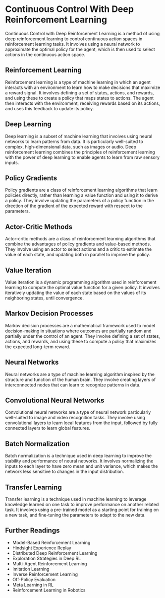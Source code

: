 # Continuous Control With Deep Reinforcement Learning

Continuous Control with Deep Reinforcement Learning is a method of using deep reinforcement learning to control continuous action spaces in reinforcement learning tasks. It involves using a neural network to approximate the optimal policy for the agent, which is then used to select actions in the continuous action space.

## Reinforcement Learning

Reinforcement learning is a type of machine learning in which an agent interacts with an environment to learn how to make decisions that maximize a reward signal. It involves defining a set of states, actions, and rewards, and using these to create a policy that maps states to actions. The agent then interacts with the environment, receiving rewards based on its actions, and uses this feedback to update its policy.

## Deep Learning

Deep learning is a subset of machine learning that involves using neural networks to learn patterns from data. It is particularly well-suited to complex, high-dimensional data, such as images or audio. Deep reinforcement learning combines the principles of reinforcement learning with the power of deep learning to enable agents to learn from raw sensory inputs.

## Policy Gradients

Policy gradients are a class of reinforcement learning algorithms that learn policies directly, rather than learning a value function and using it to derive a policy. They involve updating the parameters of a policy function in the direction of the gradient of the expected reward with respect to the parameters.

## Actor-Critic Methods

Actor-critic methods are a class of reinforcement learning algorithms that combine the advantages of policy gradients and value-based methods. They involve using an actor to select actions and a critic to estimate the value of each state, and updating both in parallel to improve the policy.

## Value Iteration

Value iteration is a dynamic programming algorithm used in reinforcement learning to compute the optimal value function for a given policy. It involves iteratively updating the value of each state based on the values of its neighboring states, until convergence.

## Markov Decision Processes

Markov decision processes are a mathematical framework used to model decision-making in situations where outcomes are partially random and partially under the control of an agent. They involve defining a set of states, actions, and rewards, and using these to compute a policy that maximizes the expected long-term reward.

## Neural Networks

Neural networks are a type of machine learning algorithm inspired by the structure and function of the human brain. They involve creating layers of interconnected nodes that can learn to recognize patterns in data.

## Convolutional Neural Networks

Convolutional neural networks are a type of neural network particularly well-suited to image and video recognition tasks. They involve using convolutional layers to learn local features from the input, followed by fully connected layers to learn global features.

## Batch Normalization

Batch normalization is a technique used in deep learning to improve the stability and performance of neural networks. It involves normalizing the inputs to each layer to have zero mean and unit variance, which makes the network less sensitive to changes in the input distribution.

## Transfer Learning

Transfer learning is a technique used in machine learning to leverage knowledge learned on one task to improve performance on another related task. It involves using a pre-trained model as a starting point for training on a new task, and fine-tuning the parameters to adapt to the new data.

## Further Readings

- Model-Based Reinforcement Learning
- Hindsight Experience Replay
- Distributed Deep Reinforcement Learning
- Exploration Strategies in Deep RL
- Multi-Agent Reinforcement Learning
- Imitation Learning
- Inverse Reinforcement Learning
- Off-Policy Evaluation
- Meta Learning in RL
- Reinforcement Learning in Robotics
